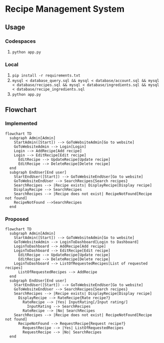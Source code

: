 # Recipe Management System

## Usage
### Codespaces
1. `python app.py`

### Local
1. `pip install -r requirements.txt`
2. `mysql < database_query.sql && mysql < database/account.sql && mysql < database/recipes.sql && mysql < database/ingredients.sql && mysql < database/recipe_ingredients.sql`
3. `python app.py`

## Flowchart
### Implemented
```mermaid
flowchart TD
  subgraph Admin[Admin]
    StartAdmin([Start]) --> GoToWebsiteAdmin[Go to website]
    GoToWebsiteAdmin --> Login[Login]
    Login --> AddRecipe[Add recipe]
    Login --> EditRecipe[Edit recipe]
      EditRecipe --> UpdateRecipe[Update recipe]
      EditRecipe --> DeleteRecipe[Delete recipe]
  end
  subgraph EndUser[End user]
    StartEndUser([Start]) --> GoToWebsiteEndUser[Go to website]
    GoToWebsiteEndUser --> SearchRecipes{Search recipes}
    SearchRecipes --> |Recipe exists| DisplayRecipe[Display recipe]
    DisplayRecipe --> SearchRecipes
    SearchRecipes --> |Recipe does not exist| RecipeNotFound[Recipe not found]
    RecipeNotFound -->SearchRecipes
  end
```

### Proposed
```mermaid
flowchart TD
  subgraph Admin[Admin]
    StartAdmin([Start]) --> GoToWebsiteAdmin[Go to website]
    GoToWebsiteAdmin --> LoginToDashboard[Login to Dashboard]
    LoginToDashboard --> AddRecipe[Add recipe]
    LoginToDashboard --> EditRecipe[Edit recipe]
      EditRecipe --> UpdateRecipe[Update recipe]
      EditRecipe --> DeleteRecipe[Delete recipe]
    LoginToDashboard --> ListOfRequestedRecipes[List of requested recipes]
      ListOfRequestedRecipes --> AddRecipe
  end
  subgraph EndUser[End user]
    StartEndUser([Start]) --> GoToWebsiteEndUser[Go to website]
    GoToWebsiteEndUser --> SearchRecipes{Search recipes}
    SearchRecipes --> |Recipe exists| DisplayRecipe[Display recipe]
      DisplayRecipe --> RateRecipe{Rate recipe?}
        RateRecipe --> |Yes| InputRating[/Input rating/]
          InputRating --> SearchRecipes
        RateRecipe --> |No| SearchRecipes
    SearchRecipes --> |Recipe does not exist| RecipeNotFound[Recipe not found]
      RecipeNotFound --> RequestRecipe{Request recipe?}
        RequestRecipe --> |Yes| ListOfRequestedRecipes
        RequestRecipe --> |No| SearchRecipes
  end
```